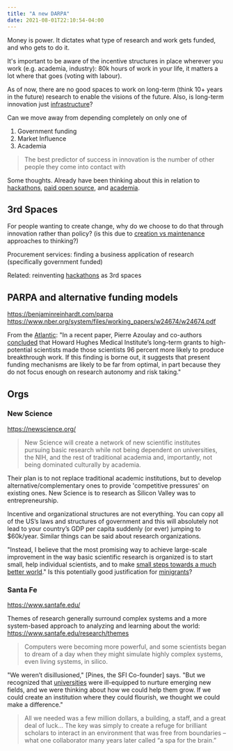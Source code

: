 ```yaml
---
title: "A new DARPA"
date: 2021-08-01T22:10:54-04:00
---
```


Money is power. It dictates what type of research and work gets funded, and who gets to do it. 

It's important to be aware of the incentive structures in place wherever you work (e.g. academia, industry): 80k hours of work in your life, it matters a lot where that goes (voting with labour). 

As of now, there are no good spaces to work on long-term (think 10+ years in the future) research to enable the visions of the future. Also, is long-term innovation just [infrastructure](thoughts/infrastructure.md)?

Can we move away from depending completely on only one of 
1. Government funding
2. Market Influence
3. Academia

> The best predictor of success in innovation is the number of other people they come into contact with

Some thoughts. Already have been thinking about this in relation to [hackathons](posts/hackathons.md), [paid open source](posts/paid-open-source.md), and [academia](thoughts/academia.md).

## 3rd Spaces
For people wanting to create change, why do we choose to do that through innovation rather than policy? (is this due to [creation vs maintenance](thoughts/creation-vs-maintenance.md) approaches to thinking?)

Procurement services: finding a business application of research (specifically government funded)

Related: reinventing [hackathons](posts/hackathons.md) as 3rd spaces

## PARPA and alternative funding models
https://benjaminreinhardt.com/parpa
https://www.nber.org/system/files/working_papers/w24674/w24674.pdf

From the [Atlantic](https://www.theatlantic.com/science/archive/2019/07/we-need-new-science-progress/594946/): "In a recent paper, Pierre Azoulay and co-authors [concluded](https://www.nber.org/papers/w15466) that Howard Hughes Medical Institute’s long-term grants to high-potential scientists made those scientists 96 percent more likely to produce breakthrough work. If this finding is borne out, it suggests that present funding mechanisms are likely to be far from optimal, in part because they do not focus enough on research autonomy and risk taking."

## Orgs
### New Science
https://newscience.org/

> New Science will create a network of new scientific institutes pursuing basic research while not being dependent on universities, the NIH, and the rest of traditional academia and, importantly, not being dominated culturally by academia.

Their plan is to not replace traditional academic institutions, but to develop alternative/complementary ones to provide 'competitive pressures' on existing ones. New Science is to research as Silicon Valley was to entrepreneurship.

Incentive and organizational structures are not everything.  You can copy all of the US’s laws and structures of government and this will absolutely not lead to your country’s GDP per capita suddenly (or ever) jumping to $60k/year. Similar things can be said about research organizations.

"Instead, I believe that the most promising way to achieve large-scale improvement in the way basic scientific research is organized is to start small, help individual scientists, and to make [small steps towards a much better world](https://marginalrevolution.com/)." Is this potentially good justification for [minigrants](thoughts/project-list.md)?

### Santa Fe
https://www.santafe.edu/

Themes of research generally surround complex systems and a more system-based approach to analyzing and learning about the world: https://www.santafe.edu/research/themes

> Computers were becoming more powerful, and some scientists began to dream of a day when they might simulate highly complex systems, even living systems, in silico.

"We weren’t disillusioned," [Pines, the SFI Co-founder] says. "But we recognized that [universities](thoughts/academia.md) were ill-equipped to nurture emerging new fields, and we were thinking about how we could help them grow. If we could create an institution where they could flourish, we thought we could make a difference."

> All we needed was a few million dollars, a building, a staff, and a great deal of luck... The key was simply to create a refuge for brilliant scholars to interact in an environment that was free from boundaries – what one collaborator many years later called “a spa for the brain.”

